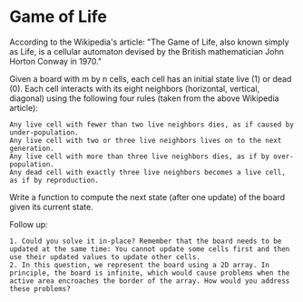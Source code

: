 Game of Life
============

According to the Wikipedia's article: "The Game of Life, also known simply as Life, is a cellular automaton devised by the British mathematician John Horton Conway in 1970."

Given a board with m by n cells, each cell has an initial state live (1) or dead (0). Each cell interacts with its eight neighbors (horizontal, vertical, diagonal) using the following four rules (taken from the above Wikipedia article):

    Any live cell with fewer than two live neighbors dies, as if caused by under-population.
    Any live cell with two or three live neighbors lives on to the next generation.
    Any live cell with more than three live neighbors dies, as if by over-population.
    Any dead cell with exactly three live neighbors becomes a live cell, as if by reproduction.

Write a function to compute the next state (after one update) of the board given its current state.

Follow up:

    1. Could you solve it in-place? Remember that the board needs to be updated at the same time: You cannot update some cells first and then use their updated values to update other cells.
    2. In this question, we represent the board using a 2D array. In principle, the board is infinite, which would cause problems when the active area encroaches the border of the array. How would you address these problems?
